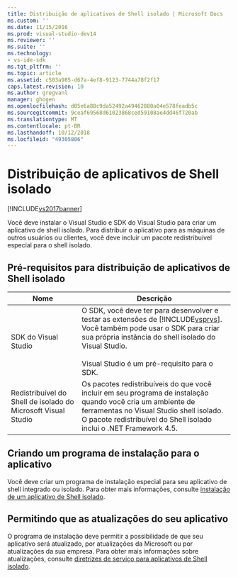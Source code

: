 ```yaml
---
title: Distribuição de aplicativos de Shell isolado | Microsoft Docs
ms.custom: ''
ms.date: 11/15/2016
ms.prod: visual-studio-dev14
ms.reviewer: ''
ms.suite: ''
ms.technology:
- vs-ide-sdk
ms.tgt_pltfrm: ''
ms.topic: article
ms.assetid: c503a985-d67a-4ef8-9123-7744a78f2f17
caps.latest.revision: 10
ms.author: gregvanl
manager: ghogen
ms.openlocfilehash: d05e6a88c9da52492a49462880a04e578feadb5c
ms.sourcegitcommit: 9ceaf69568d61023868ced59108ae4dd46f720ab
ms.translationtype: MT
ms.contentlocale: pt-BR
ms.lasthandoff: 10/12/2018
ms.locfileid: "49305806"
---
```

# <a name="distributing-isolated-shell-applications"></a>Distribuição de aplicativos de Shell isolado
[!INCLUDE[vs2017banner](../includes/vs2017banner.md)]

Você deve instalar o Visual Studio e SDK do Visual Studio para criar um aplicativo de shell isolado. Para distribuir o aplicativo para as máquinas de outros usuários ou clientes, você deve incluir um pacote redistribuível especial para o shell isolado.  
  
## <a name="prerequisites-for-distributing-isolated-shell-applications"></a>Pré-requisitos para distribuição de aplicativos de Shell isolado  
  
|Nome|Descrição|  
|----------|-----------------|  
|SDK do Visual Studio|O SDK, você deve ter para desenvolver e testar as extensões de [!INCLUDE[vsprvs](../includes/vsprvs-md.md)]. Você também pode usar o SDK para criar sua própria instância do shell isolado do Visual Studio.<br /><br /> Visual Studio é um pré-requisito para o SDK.|  
|Redistribuível do Shell de isolado do Microsoft Visual Studio|Os pacotes redistribuíveis do que você incluir em seu programa de instalação quando você cria um ambiente de ferramentas no Visual Studio shell isolado. O pacote redistribuível do Shell isolado inclui o .NET Framework 4.5.|  
  
## <a name="creating-an-installation-program-for-the-application"></a>Criando um programa de instalação para o aplicativo  
 Você deve criar um programa de instalação especial para seu aplicativo de shell integrado ou isolado. Para obter mais informações, consulte [instalação de um aplicativo de Shell isolado](../extensibility/installing-an-isolated-shell-application.md).  
  
## <a name="allowing-for-updates-to-your-application"></a>Permitindo que as atualizações do seu aplicativo  
 O programa de instalação deve permitir a possibilidade de que seu aplicativo será atualizado, por atualizações da Microsoft ou por atualizações da sua empresa. Para obter mais informações sobre atualizações, consulte [diretrizes de serviço para aplicativos de Shell isolado](../extensibility/servicing-guidelines-for-isolated-shell-applications.md).

